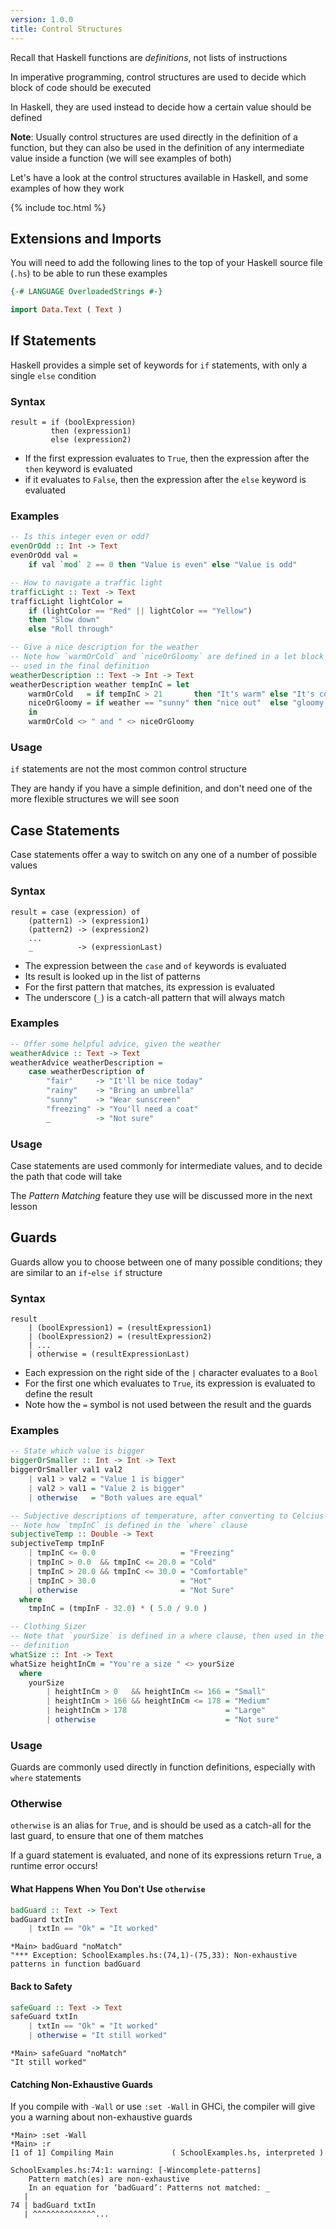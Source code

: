 ```yaml
---
version: 1.0.0
title: Control Structures
---
```


Recall that Haskell functions are *definitions*, not lists of instructions

In imperative programming, control structures are used to decide which block of
code should be executed

In Haskell, they are used instead to decide how a certain value should be
defined

__Note__: Usually control structures are used directly in the definition of a 
function, but they can also be used in the definition of any intermediate
value inside a function (we will see examples of both)

Let's have a look at the control structures available in Haskell, and some
examples of how they work

{% include toc.html %}

## Extensions and Imports

You will need to add the following lines to the top of your Haskell source 
file (`.hs`) to be able to run these examples

```haskell
{-# LANGUAGE OverloadedStrings #-}

import Data.Text ( Text )
```

## If Statements

Haskell provides a simple set of keywords for `if` statements, with only a 
single `else` condition

### Syntax

```
result = if (boolExpression) 
         then (expression1)
         else (expression2)
```

- If the first expression evaluates to `True`, then the expression after the
  `then` keyword is evaluated
- if it evaluates to `False`, then the expression after the `else` keyword is
  evaluated

### Examples

```haskell
-- Is this integer even or odd?
evenOrOdd :: Int -> Text
evenOrOdd val = 
    if val `mod` 2 == 0 then "Value is even" else "Value is odd"

-- How to navigate a traffic light
trafficLight :: Text -> Text
trafficLight lightColor = 
    if (lightColor == "Red" || lightColor == "Yellow")
    then "Slow down"
    else "Roll through"

-- Give a nice description for the weather
-- Note how `warmOrCold` and `niceOrGloomy` are defined in a let block then 
-- used in the final definition
weatherDescription :: Text -> Int -> Text
weatherDescription weather tempInC = let
    warmOrCold   = if tempInC > 21       then "It's warm" else "It's cold"
    niceOrGloomy = if weather == "sunny" then "nice out"  else "gloomy out"
    in
    warmOrCold <> " and " <> niceOrGloomy
```

### Usage

`if` statements are not the most common control structure 

They are handy if you have a simple definition, and don't need one of the more
flexible structures we will see soon

## Case Statements

Case statements offer a way to switch on any one of a number of possible values

### Syntax

```
result = case (expression) of
    (pattern1) -> (expression1) 
    (pattern2) -> (expression2)
    ...
    _          -> (expressionLast)
```

- The expression between the `case` and `of` keywords is evaluated
- Its result is looked up in the list of patterns
- For the first pattern that matches, its expression is evaluated
- The underscore (`_`) is a catch-all pattern that will always match

### Examples

```haskell
-- Offer some helpful advice, given the weather
weatherAdvice :: Text -> Text
weatherAdvice weatherDescription = 
    case weatherDescription of
        "fair"     -> "It'll be nice today"
        "rainy"    -> "Bring an umbrella"
        "sunny"    -> "Wear sunscreen"
        "freezing" -> "You'll need a coat"
        _          -> "Not sure"
```

### Usage

Case statements are used commonly for intermediate values, and to decide the path
that code will take

The *Pattern Matching* feature they use will be discussed more in the next
lesson

## Guards

Guards allow you to choose between one of many possible conditions; they are
similar to an `if`-`else if` structure

### Syntax

```
result
    | (boolExpression1) = (resultExpression1)
    | (boolExpression2) = (resultExpression2)
    | ...
    | otherwise = (resultExpressionLast)
```

- Each expression on the right side of the `|` character evaluates to a `Bool`
- For the first one which evaluates to `True`, its expression is evaluated to
  define the result
- Note how the `=` symbol is not used between the result and the guards

### Examples

```haskell
-- State which value is bigger
biggerOrSmaller :: Int -> Int -> Text
biggerOrSmaller val1 val2
    | val1 > val2 = "Value 1 is bigger"
    | val2 > val1 = "Value 2 is bigger"
    | otherwise   = "Both values are equal"

-- Subjective descriptions of temperature, after converting to Celcius
-- Note how `tmpInC` is defined in the `where` clause
subjectiveTemp :: Double -> Text
subjectiveTemp tmpInF
    | tmpInC <= 0.0                   = "Freezing"
    | tmpInC > 0.0  && tmpInC <= 20.0 = "Cold"
    | tmpInC > 20.0 && tmpInC <= 30.0 = "Comfortable"
    | tmpInC > 30.0                   = "Hot"
    | otherwise                       = "Not Sure"
  where
    tmpInC = (tmpInF - 32.0) * ( 5.0 / 9.0 )

-- Clothing Sizer
-- Note that `yourSize` is defined in a where clause, then used in the
-- definition
whatSize :: Int -> Text
whatSize heightInCm = "You're a size " <> yourSize
  where
    yourSize
        | heightInCm > 0   && heightInCm <= 166 = "Small"
        | heightInCm > 166 && heightInCm <= 178 = "Medium"
        | heightInCm > 178                      = "Large"
        | otherwise                             = "Not sure"
```

### Usage

Guards are commonly used directly in function definitions, especially with
`where` statements

### Otherwise

`otherwise` is an alias for `True`, and is should be used as a catch-all for the
last guard, to ensure that one of them matches

If a guard statement is evaluated, and none of its expressions return `True`, a
runtime error occurs!

#### What Happens When You Don't Use `otherwise`

```haskell
badGuard :: Text -> Text
badGuard txtIn
    | txtIn == "Ok" = "It worked"
```

```console?lang=haskell&prompt=ghci>,ghci|
*Main> badGuard "noMatch"
"*** Exception: SchoolExamples.hs:(74,1)-(75,33): Non-exhaustive patterns in function badGuard
```

#### Back to Safety

```haskell
safeGuard :: Text -> Text
safeGuard txtIn
    | txtIn == "Ok" = "It worked"
    | otherwise = "It still worked"
```

```console?lang=haskell&prompt=ghci>,ghci|
*Main> safeGuard "noMatch"
"It still worked"
```

#### Catching Non-Exhaustive Guards

If you compile with `-Wall` or use `:set -Wall` in GHCi, the compiler will give
you a warning about non-exhaustive guards

```console?lang=haskell&prompt=ghci>,ghci|
*Main> :set -Wall
*Main> :r
[1 of 1] Compiling Main             ( SchoolExamples.hs, interpreted )

SchoolExamples.hs:74:1: warning: [-Wincomplete-patterns]
    Pattern match(es) are non-exhaustive
    In an equation for ‘badGuard’: Patterns not matched: _
   |
74 | badGuard txtIn
   | ^^^^^^^^^^^^^^...
```
